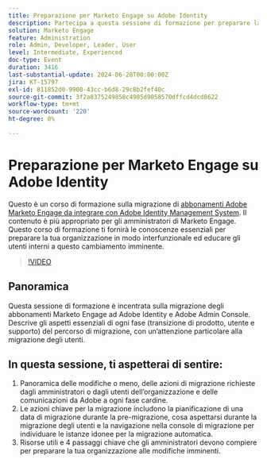 ```yaml
---
title: Preparazione per Marketo Engage su Adobe Identity
description: Partecipa a questa sessione di formazione per preparare la migrazione degli abbonamenti Marketo Engage ad Adobe Identity, con particolare attenzione alla migrazione degli utenti, alle azioni chiave e alle risorse essenziali per gli amministratori, con istruzioni su come navigare nella console di migrazione e comprendere le modifiche a ogni fase cardine.
solution: Marketo Engage
feature: Administration
role: Admin, Developer, Leader, User
level: Intermediate, Experienced
doc-type: Event
duration: 3416
last-substantial-update: 2024-06-28T00:00:00Z
jira: KT-15797
exl-id: 811852d0-9900-43cc-b6d8-29c8b2fef40c
source-git-commit: 3f2a8375249858c4905d9058570dffcd4dcd8622
workflow-type: tm+mt
source-wordcount: '220'
ht-degree: 0%

---
```


# Preparazione per Marketo Engage su Adobe Identity

Questo è un corso di formazione sulla migrazione di [abbonamenti Adobe Marketo Engage da integrare con Adobe Identity Management System](https://experienceleague.adobe.com/it/docs/marketo/using/product-docs/administration/marketo-with-adobe-identity/adobe-identity-management-overview). Il contenuto è più appropriato per gli amministratori di Marketo Engage. Questo corso di formazione ti fornirà le conoscenze essenziali per preparare la tua organizzazione in modo interfunzionale ed educare gli utenti interni a questo cambiamento imminente.


>[!VIDEO](https://video.tv.adobe.com/v/3432364/?learn=on&captions=ita)

## Panoramica

Questa sessione di formazione è incentrata sulla migrazione degli abbonamenti Marketo Engage ad Adobe Identity e Adobe Admin Console. Descrive gli aspetti essenziali di ogni fase (transizione di prodotto, utente e supporto) del percorso di migrazione, con un’attenzione particolare alla migrazione degli utenti.

## In questa sessione, ti aspetterai di sentire:

1. Panoramica delle modifiche o meno, delle azioni di migrazione richieste dagli amministratori o dagli utenti dell’organizzazione e delle comunicazioni da Adobe a ogni fase cardine.
1. Le azioni chiave per la migrazione includono la pianificazione di una data di migrazione durante la pre-migrazione, cosa aspettarsi durante la migrazione degli utenti e la navigazione nella console di migrazione per individuare le istanze idonee per la migrazione automatica.
1. Risorse utili e 4 passaggi chiave che gli amministratori devono compiere per preparare la tua organizzazione alle modifiche imminenti.
